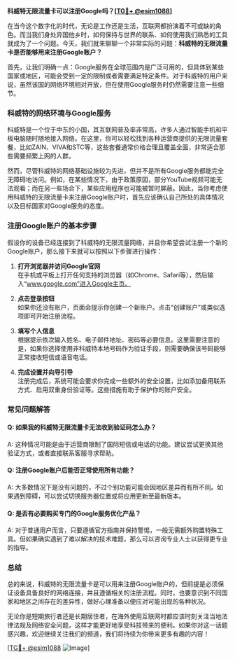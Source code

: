 **科威特无限流量卡可以注册Google吗？[[TG💪+ @esim1088](https://t.me/s/esim1088)]**

在当今这个数字化的时代，无论是工作还是生活，互联网都扮演着不可或缺的角色。而当我们身处异国他乡时，如何保持与世界的联系、如何使用我们熟悉的工具就成为了一个问题。今天，我们就来聊聊一个非常实际的问题：**科威特的无限流量卡是否能够用来注册Google账户？**

首先，让我们明确一点：Google服务在全球范围内是广泛可用的，但具体到某些国家或地区，可能会受到一定的限制或者需要满足特定条件。对于科威特的用户来说，虽然该国的网络环境相对开放，但在使用Google服务时仍然需要注意一些细节。

### **科威特的网络环境与Google服务**

科威特是一个位于中东的小国，其互联网普及率非常高，许多人通过智能手机和平板电脑随时随地接入网络。在这里，你可以轻松找到各种运营商提供的无限流量套餐，比如ZAIN、VIVA和STC等，这些套餐通常价格合理且覆盖全面，非常适合那些需要频繁上网的人群。

然而，尽管科威特的网络基础设施较为先进，但并不是所有Google服务都能完全无障碍地访问。例如，在某些情况下，由于政策原因，部分YouTube视频可能无法观看；而在另一些场合下，某些应用程序也可能被暂时屏蔽。因此，当你考虑使用科威特的无限流量卡来注册Google账户时，首先应该确认自己所处的具体情况以及目标国家对Google服务的态度。

### **注册Google账户的基本步骤**

假设你的设备已经连接到了科威特的无限流量网络，并且你希望尝试注册一个新的Google账户，那么接下来就可以按照以下步骤进行操作：

1. **打开浏览器并访问Google官网**  
   在手机或平板上打开任何支持的浏览器（如Chrome、Safari等），然后输入“www.google.com”进入Google主页。

2. **点击登录按钮**  
   如果你还没有账户，页面会提示你创建一个新账户。点击“创建账户”或类似选项即可开始注册流程。

3. **填写个人信息**  
   根据提示依次输入姓名、电子邮件地址、密码等必要信息。这里需要注意的是，如果你选择使用非科威特本地号码作为验证手段，则需要确保该号码能够正常接收短信或语音电话。

4. **完成设置并向导引导**  
   注册完成后，系统可能会要求你完成一些额外的安全设置，比如添加备用联系方式、启用双重身份验证等。这些措施有助于保护你的账户安全。

### **常见问题解答**

#### Q: 如果我的科威特无限流量卡无法收到验证码怎么办？
A: 这种情况可能是由于运营商限制了国际短信或电话的功能。建议尝试更换其他验证方式，或者直接联系客服寻求帮助。

#### Q: 注册Google账户后能否正常使用所有功能？
A: 大多数情况下是没有问题的，不过个别功能可能会因地区差异而有所不同。如果遇到障碍，可以尝试切换服务器位置或将应用更新至最新版本。

#### Q: 是否有必要购买专门的Google服务优化产品？
A: 对于普通用户而言，只要遵循官方指南并保持警惕，一般无需额外购置特殊工具。但如果确实遇到了难以解决的技术难题，那么可以咨询专业人士以获得更专业的指导。

### **总结**

总的来说，科威特的无限流量卡是可以用来注册Google账户的，但前提是必须保证设备具备良好的网络连接，并且遵循相关的注册流程。同时，也要意识到不同国家和地区之间存在的差异性，做好心理准备以便应对可能出现的各种状况。

无论你是短期旅行者还是长期居住者，在海外使用互联网时都应该时刻关注当地法律法规及网络安全问题，这样才能更好地享受科技带来的便利。如果你对这一话题感兴趣，欢迎继续关注我们的频道，我们将持续为你带来更多有趣的内容！

[[TG💪+ @esim1088](https://t.me/s/esim1088) ![Image](https://i.postimg.cc/4NQfJmqS/Snipaste-2025-05-13-00-14-12.png)]